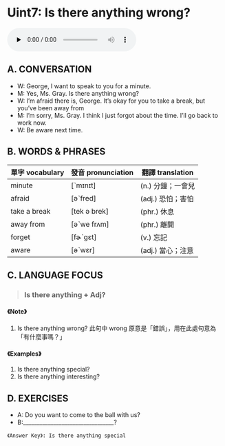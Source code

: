 # Uint7: Is there anything wrong?

<audio controls preload="none"><source src="https://channelplus.ner.gov.tw/api/audio/5ad2e64df95e3500064f437c"></audio>

## A. CONVERSATION
* W: George, I want to speak to you for a minute.
* M: Yes, Ms. Gray. Is there anything wrong?
* W: I’m afraid there is, George. It’s okay for you to take a break, but you’ve been away from
* M: I’m sorry, Ms. Gray. I think I just forgot about the time. I’ll go back to work now.
* W: Be aware next time.

## B. WORDS & PHRASES
單字 vocabulary|發音 pronunciation|翻譯 translation
---|---|---
minute |[ˋmɪnɪt]|(n.) 分鐘；一會兒
afraid |[әˋfred]|(adj.) 恐怕；害怕
take a break |[tek ә brek]|(phr.) 休息
away from |[әˋwe frʌm]|(phr.) 離開
forget |[fɚˋgɛt]|(v.) 忘記
aware |[әˋwɛr]|(adj.) 當心；注意

## C. LANGUAGE FOCUS
> ### Is there anything + Adj?

#### 《Note》
1. Is there anything wrong? 此句中 wrong 原意是「錯誤」，用在此處句意為「有什麼事嗎？」

#### 《Examples》
1. Is there anything special?
1. Is there anything interesting?

## D. EXERCISES
* A: Do you want to come to the ball with us?
* B:_________________________________?

`《Answer Key》: Is there anything special`